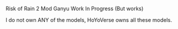 Risk of Rain 2 Mod Ganyu
Work In Progress (But works)

I do not own ANY of the models, HoYoVerse owns all these models.



